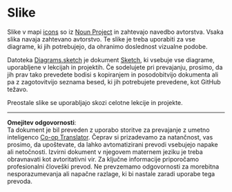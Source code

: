 <!--
CO_OP_TRANSLATOR_METADATA:
{
  "original_hash": "50abd54997afa7e7a3fc7019379e49e3",
  "translation_date": "2025-08-28T14:19:28+00:00",
  "source_file": "images/README.md",
  "language_code": "sl"
}
-->
# Slike

Slike v mapi [icons](../../../images/icons) so iz [Noun Project](https://thenounproject.com) in zahtevajo navedbo avtorstva. Vsaka slika navaja zahtevano avtorstvo. Te slike je treba uporabiti za vse diagrame, ki jih potrebujejo, da ohranimo doslednost vizualne podobe.

Datoteka [Diagrams.sketch](../../../images/Diagrams.sketch) je dokument [Sketch](https://www.sketch.com), ki vsebuje vse diagrame, uporabljene v lekcijah in projektih. Če sodelujete pri prevajanju, prosimo, da jih prav tako prevedete bodisi s kopiranjem in posodobitvijo dokumenta ali pa z zagotovitvijo seznama besed, ki jih potrebujete prevedene, kot GitHub težavo.

Preostale slike se uporabljajo skozi celotne lekcije in projekte.

---

**Omejitev odgovornosti**:  
Ta dokument je bil preveden z uporabo storitve za prevajanje z umetno inteligenco [Co-op Translator](https://github.com/Azure/co-op-translator). Čeprav si prizadevamo za natančnost, vas prosimo, da upoštevate, da lahko avtomatizirani prevodi vsebujejo napake ali netočnosti. Izvirni dokument v njegovem maternem jeziku je treba obravnavati kot avtoritativni vir. Za ključne informacije priporočamo profesionalni človeški prevod. Ne prevzemamo odgovornosti za morebitna nesporazumevanja ali napačne razlage, ki bi nastale zaradi uporabe tega prevoda.